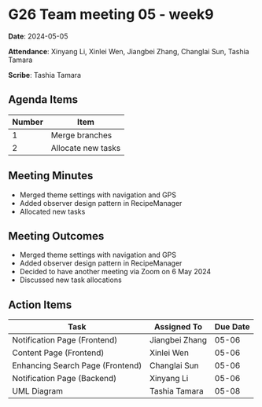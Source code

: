 # G26 Team meeting 05 - week9

**Date**: 2024-05-05

**Attendance**: Xinyang Li, Xinlei Wen, Jiangbei Zhang, Changlai Sun, Tashia Tamara

**Scribe**: Tashia Tamara

## Agenda Items

Number|Item
-|-
1|Merge branches
2|Allocate new tasks

## Meeting Minutes

- Merged theme settings with navigation and GPS
- Added observer design pattern in RecipeManager
- Allocated new tasks

## Meeting Outcomes

- Merged theme settings with navigation and GPS
- Added observer design pattern in RecipeManager
- Decided to have another meeting via Zoom on 6 May 2024
- Discussed new task allocations

## Action Items

Task| Assigned To |Due Date
-|-------------|-
Notification Page (Frontend)| Jiangbei Zhang |05-06
Content Page (Frontend)| Xinlei Wen  |05-06
Enhancing Search Page (Frontend) | Changlai Sun |05-06
Notification Page (Backend)| Xinyang Li  |05-06
UML Diagram | Tashia Tamara |05-08
